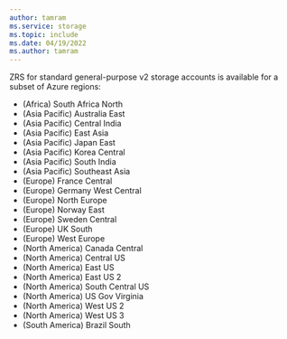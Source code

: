 ```yaml
---
author: tamram
ms.service: storage
ms.topic: include
ms.date: 04/19/2022
ms.author: tamram
---
```


ZRS for standard general-purpose v2 storage accounts is available for a subset of Azure regions:

- (Africa) South Africa North
- (Asia Pacific) Australia East
- (Asia Pacific) Central India
- (Asia Pacific) East Asia
- (Asia Pacific) Japan East
- (Asia Pacific) Korea Central
- (Asia Pacific) South India
- (Asia Pacific) Southeast Asia
- (Europe) France Central
- (Europe) Germany West Central
- (Europe) North Europe
- (Europe) Norway East
- (Europe) Sweden Central
- (Europe) UK South
- (Europe) West Europe
- (North America) Canada Central
- (North America) Central US
- (North America) East US
- (North America) East US 2
- (North America) South Central US
- (North America) US Gov Virginia
- (North America) West US 2
- (North America) West US 3
- (South America) Brazil South
